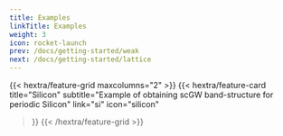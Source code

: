 ```yaml
---
title: Examples
linkTitle: Examples
weight: 3
icon: rocket-launch
prev: /docs/getting-started/weak
next: /docs/getting-started/lattice
---
```


{{< hextra/feature-grid maxcolumns="2" >}}
  {{< hextra/feature-card
    title="Silicon"
    subtitle="Example of obtaining scGW band-structure for periodic Silicon"
    link="si"
    icon="silicon"
  >}}
{{< /hextra/feature-grid >}}